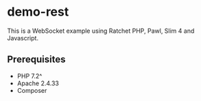 # demo-rest
This is a WebSocket example using Ratchet PHP, Pawl, Slim 4 and Javascript.

## Prerequisites
- PHP 7.2^
- Apache 2.4.33
- Composer